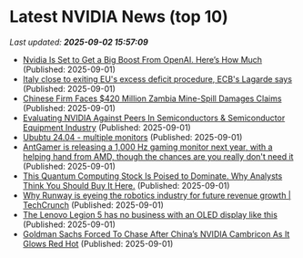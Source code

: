 # Latest NVIDIA News (top 10)
_Last updated: **2025-09-02 15:57:09**_

- [Nvidia Is Set to Get a Big Boost From OpenAI. Here’s How Much](https://biztoc.com/x/bcab83b2535e621a) (Published: 2025-09-01)
- [Italy close to exiting EU's excess deficit procedure, ECB's Lagarde says](https://biztoc.com/x/e53312a4ec6451b0) (Published: 2025-09-01)
- [Chinese Firm Faces $420 Million Zambia Mine-Spill Damages Claims](https://biztoc.com/x/2d028283511044b8) (Published: 2025-09-01)
- [Evaluating NVIDIA Against Peers In Semiconductors & Semiconductor Equipment Industry](https://biztoc.com/x/0a80663866277a88) (Published: 2025-09-01)
- [Ububtu 24.04 - multiple monitors](https://askubuntu.com/questions/1555333/ububtu-24-04-multiple-monitors) (Published: 2025-09-01)
- [AntGamer is releasing a 1,000 Hz gaming monitor next year, with a helping hand from AMD, though the chances are you really don't need it](https://www.pcgamer.com/hardware/gaming-monitors/antgamer-is-releasing-a-1-000-hz-gaming-monitor-next-year-with-a-helping-hand-from-amd-though-the-chances-are-you-really-dont-need-it/) (Published: 2025-09-01)
- [This Quantum Computing Stock Is Poised to Dominate. Why Analysts Think You Should Buy It Here.](https://www.barchart.com/story/news/34520807/this-quantum-computing-stock-is-poised-to-dominate-why-analysts-think-you-should-buy-it-here) (Published: 2025-09-01)
- [Why Runway is eyeing the robotics industry for future revenue growth | TechCrunch](https://techcrunch.com/2025/09/01/why-runway-is-eyeing-the-robotics-industry-for-future-revenue-growth/) (Published: 2025-09-01)
- [The Lenovo Legion 5 has no business with an OLED display like this](https://www.gamesradar.com/hardware/laptops/lenovo-legion-5-gen-10-review/) (Published: 2025-09-01)
- [Goldman Sachs Forced To Chase After China’s NVIDIA Cambricon As It Glows Red Hot](https://wccftech.com/goldman-sachs-forced-to-chase-after-chinas-nvidia-cambricon-as-it-glows-red-hot/) (Published: 2025-09-01)
